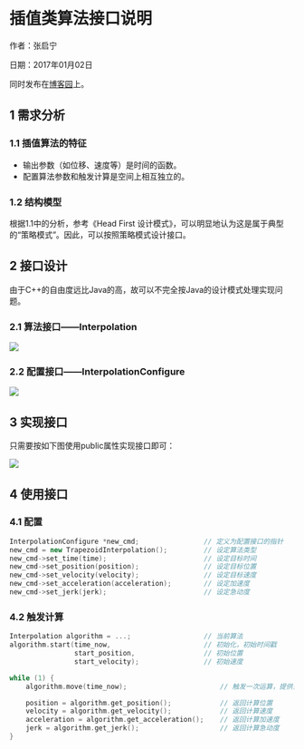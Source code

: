 插值类算法接口说明
======================

作者：张启宁

日期：2017年01月02日

同时发布在[博客园](http://www.cnblogs.com/passerby233/p/RTCSD_proj_interpolation_design.html)上。

## 1 需求分析

### 1.1 插值算法的特征

+ 输出参数（如位移、速度等）是时间的函数。
+ 配置算法参数和触发计算是空间上相互独立的。

### 1.2 结构模型

根据1.1中的分析，参考《Head First 设计模式》，可以明显地认为这是属于典型的“策略模式”。因此，可以按照策略模式设计接口。

## 2 接口设计

由于C++的自由度远比Java的高，故可以不完全按Java的设计模式处理实现问题。

### 2.1 算法接口——Interpolation

![](http://images2015.cnblogs.com/blog/1068928/201701/1068928-20170102170342909-2001744609.png)

### 2.2 配置接口——InterpolationConfigure

![](http://images2015.cnblogs.com/blog/1068928/201701/1068928-20170102170833300-713468685.png)

## 3 实现接口

只需要按如下图使用public属性实现接口即可：

![](http://images2015.cnblogs.com/blog/1068928/201701/1068928-20170102170946253-1632623010.png)

## 4 使用接口

### 4.1 配置

```c++
InterpolationConfigure *new_cmd;                // 定义为配置接口的指针
new_cmd = new TrapezoidInterpolation();         // 设定算法类型
new_cmd->set_time(time);                        // 设定目标时间
new_cmd->set_position(position);                // 设定目标位置
new_cmd->set_velocity(velocity);                // 设定目标速度
new_cmd->set_acceleration(acceleration);        // 设定加速度
new_cmd->set_jerk(jerk);                        // 设定急动度
```

### 4.2 触发计算

~~~c++
Interpolation algorithm = ...;                  // 当前算法
algorithm.start(time_now,                       // 初始化，初始时间戳
                start_position,                 // 初始位置
                start_velocity);                // 初始速度

while (1) {
    algorithm.move(time_now);                       // 触发一次运算，提供当前时间戳

    position = algorithm.get_position();            // 返回计算位置
    velocity = algorithm.get_velocity();            // 返回计算速度
    acceleration = algorithm.get_acceleration();    // 返回计算加速度
    jerk = algorithm.get_jerk();                    // 返回计算急动度
}
~~~